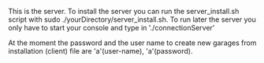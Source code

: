 This is the server. 
To install the server you can run the server_install.sh script with sudo ./yourDirectory/server_install.sh.
To run later the server you only have to start your console and type in './connectionServer'

At the moment the password and the user name to create new garages from installation (client) file are 'a'(user-name), 'a'(password).  
